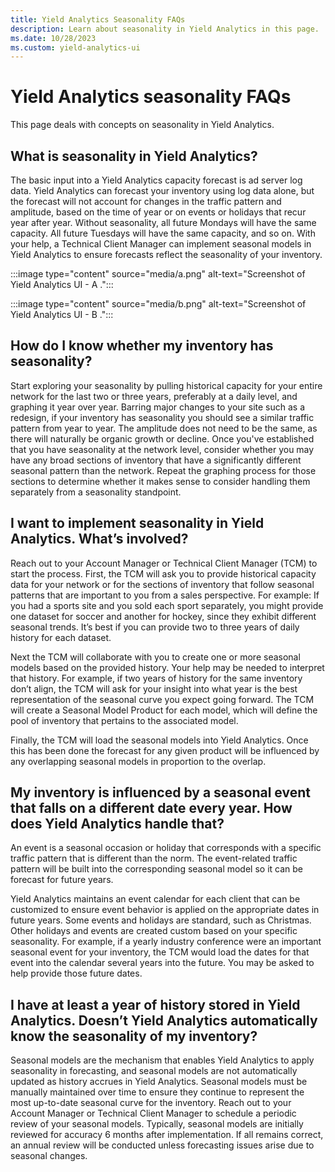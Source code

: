 ```yaml
---
title: Yield Analytics Seasonality FAQs
description: Learn about seasonality in Yield Analytics in this page.
ms.date: 10/28/2023
ms.custom: yield-analytics-ui
---
```


# Yield Analytics seasonality FAQs

This page deals with concepts on seasonality in Yield Analytics.

## What is seasonality in Yield Analytics?

The basic input into a Yield Analytics capacity forecast is ad server log data. Yield Analytics can forecast your inventory using log data alone, but the forecast will not account for changes in the traffic pattern and amplitude, based on the time of year or on events or holidays that recur year after year. Without seasonality, all future Mondays will have the same capacity. All future Tuesdays will have the same capacity, and so on. With your help, a Technical Client Manager can implement seasonal models in Yield Analytics to ensure forecasts reflect the seasonality of your inventory.

:::image type="content" source="media/a.png" alt-text="Screenshot of Yield Analytics UI - A .":::

:::image type="content" source="media/b.png" alt-text="Screenshot of Yield Analytics UI - B .":::

## How do I know whether my inventory has seasonality?

Start exploring your seasonality by pulling historical capacity for your entire network for the last two or three years, preferably at a daily level, and graphing it year over year. Barring major changes to your site such as a redesign, if your inventory has seasonality you should see a similar traffic pattern from year to year. The amplitude does not need to be the same, as there will naturally be organic growth or decline. Once you've established that you have seasonality at the network level, consider whether you may have any broad sections of inventory that have a significantly different seasonal pattern than the network. Repeat the graphing process for those sections to determine whether it makes sense to consider handling them separately from a seasonality standpoint.

## I want to implement seasonality in Yield Analytics. What’s involved?

Reach out to your Account Manager or Technical Client Manager (TCM) to start the process. First, the TCM will ask you to provide historical capacity data for your network or for the sections of inventory that follow seasonal patterns that are important to you from a sales perspective. For example: If you had a sports site and you sold each sport separately, you might provide one dataset for soccer and another for hockey, since they exhibit different seasonal trends. It’s best if you can provide two to three years of daily history for each dataset.

Next the TCM will collaborate with you to create one or more seasonal models based on the provided history. Your help may be needed to interpret that history. For example, if two years of history for the same inventory don’t align, the TCM will ask for your insight into what year is the best representation of the seasonal curve you expect going forward. The TCM will create a Seasonal Model Product for each model, which will define the pool of inventory that pertains to the associated model.

Finally, the TCM will load the seasonal models into Yield Analytics. Once this has been done the forecast for any given product will be influenced by any overlapping seasonal models in proportion to the overlap.

## My inventory is influenced by a seasonal event that falls on a different date every year. How does Yield Analytics handle that?

An event is a seasonal occasion or holiday that corresponds with a specific traffic pattern that is different than the norm. The event-related traffic pattern will be built into the corresponding seasonal model so it can be forecast for future years.

Yield Analytics maintains an event calendar for each client that can be customized to ensure event behavior is applied on the appropriate dates in future years. Some events and holidays are standard, such as Christmas. Other holidays and events are created custom based on your specific seasonality. For example, if a yearly industry conference were an important seasonal event for your inventory, the TCM would load the dates for that event into the calendar several years into the future. You may be asked to help provide those future dates.

## I have at least a year of history stored in Yield Analytics. Doesn’t Yield Analytics automatically know the seasonality of my inventory?

Seasonal models are the mechanism that enables Yield Analytics to apply seasonality in forecasting, and seasonal models are not automatically updated as history accrues in Yield Analytics. Seasonal models must be manually maintained over time to ensure they continue to represent the most up-to-date seasonal curve for the inventory. Reach out to your Account Manager or Technical Client Manager to schedule a periodic review of your seasonal models. Typically, seasonal models are initially reviewed for accuracy 6 months after implementation. If all remains correct, an annual review will be conducted unless forecasting issues arise due to seasonal changes.
